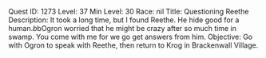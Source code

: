 Quest ID: 1273
Level: 37
Min Level: 30
Race: nil
Title: Questioning Reethe
Description: It took a long time, but I found Reethe. He hide good for a human.$b$bOgron worried that he might be crazy after so much time in swamp. You come with me for we go get answers from him.
Objective: Go with Ogron to speak with Reethe, then return to Krog in Brackenwall Village.
